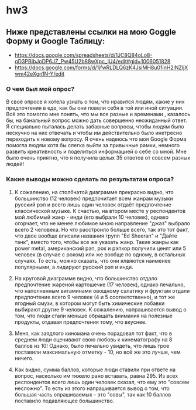 # hw3

## Ниже представлены ссылки на мою Goggle Форму и Google Таблицу:

* https://docs.google.com/spreadsheets/d/1JC8Q84oLo8-qD3PBIbJoDP6JZ_Pw45U2b88wXpc_jU4/edit#gid=1006051828
* https://docs.google.com/forms/d/1jfwRLDLQ6zK4JsiMH8u01inH2lNZljXwm42eXgn1N-Y/edit

### О чем был мой опрос?

В своё опросе я хотела узнать о том, что нравится людям, какие у них предпочтения в еде, как бы они повели себя в той или иной ситуации. Всё это помогло мне понять, что мы все разные и временами , казалось бы, на банальный вопрос можно дать совершенно неожиданный ответ. Я специально пыталась делать забавные вопросы, чтобы людям было нескучно на них отвечать и чтобы им действительно было инетресно переходить к новому вопросу. Я очень надеюсь что моя Google Форма помогла людям хотя бы слегка выйти за привычные рамки, немного развить креативность и поделиться информацией о себе со мной. Мне было очень приятно, что я получила целых 35 ответов от совсем разных людей!  

### Какие выводы можно сделать по результатам опроса?

1. К сожалению, на столбчатой диаграмме прекрасно видно, что большинство (12 человек) предпочитает всем жанрам музыки русский рэп и всего лишь один человек отдаёт предпочтение классической музыке. К счастью, на втором месте у респондентов мой любимый жанр - инди (его выбрали 10 человек), однако огорчает, что не менее любимое мною направление "джаз" выбрало всего 2 человека. Но что расстроило больше всего, так это тот факт, что двое вообще вписали названия групп "Ed Sheeran" и "Дайте танк", вместо того, чтобы все же указать  жанр. Такие жанры как power metal, американский рэп, рок и рэпкор получили ценят или 5 человек (в случае с роком) или же вообще по одному, в остальных случаях. То есть, можно сказать, что они ялвяются наименее популярными, а лидируют русский рэп и инди.

2. На круговой диаграмме видно, что большинство отдало предпочтение жареной картошечке (17 человек), однако печально, что наполненным витаминами овощному салатику и фруктам отдали предпочтение всего 9 человек (4 и 5 соответственно), и тот же ягодный смузи, в котором могут быть химические лобавки выбирают другие 9 человек. К сожалению, напрашивается вывод о том, что люди стали меньше обращать внимания на полезные продукты, отдавая предпочтения тому, что вкуснее.

3. Меня, как заядлого киномана очень порадовал тот факт, что в среднем люди оценивают свою любовь к кинематографу на 8 баллов из 10! Однако, было печально увидеть, что лишь трое поставили максимальную отметку - 10, но всё же это лучше, чем ничего.

4. Как видно, сумма баллов, которые люди ставили при ответе на вопрос, насколько им тяжело рано вставать, равна 295. Из всех респондентов всего лишь один человек сказал, что ему это "совсем несложно". То есть из этого напрашивается вывод о том, что большая часть опрашиваемых - это "совы", так как 10 баллов поставило подавляющее большинство.

